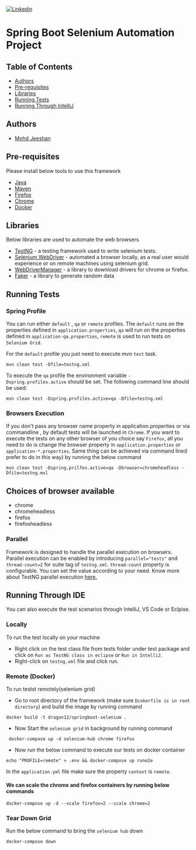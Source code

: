 [![Linkedin](https://img.shields.io/badge/LinkedIn-0077B5?style=for-the-badge&logo=linkedin&logoColor=white)](www.linkedin.com/in/mohdjeeshan)

# Spring Boot Selenium Automation Project

## Table of Contents

- [Authors](#authors)
- [Pre-requisites](#pre-requisites)
- [Libraries](#libraries)
- [Running Tests](#running-tests)
- [Running Through IntelliJ](#running-through-intellij)

## Authors
* [Mohd Jeeshan](https://github.com/jeeshan12)

## Pre-requisites
Please install below tools to use this framework

* [Java](https://www.java.com/en/download/)
* [Maven](https://maven.apache.org/download.cgi)
* [Firefox](https://www.mozilla.org/)
* [Chrome](https://www.google.com/intl/en_in/chrome/)
* [Docker](https://www.docker.com/)

## Libraries
Below libraries are used to automate the web browsers
* [TestNG](https://testng.org/doc/) - a testing framework used to write selenium tests.
* [Selenium WebDriver](https://www.selenium.dev/documentation/en/webdriver/) - automated a browser locally, as a real user would experience or on remote machines using selenium grid.
* [WebDriverManager](https://github.com/bonigarcia/webdrivermanager) - a library to download drivers for chrome or firefox.
* [Faker](https://github.com/DiUS/java-faker) - a library to generate random data

## Running Tests

### Spring Profile
You can run either `default` , `qa` or `remote` profiles. The `default` runs on the properties defined in `application.properties`, `qa` will run on the properties defined in `application-qa.properties`, `remote` is used to run tests on `Selenium Grid`.

For the `default` profile you just need to execute mvn `test` task.
```
mvn clean test -Dfile=testng.xml
```

To execute the `qa` profile the environment variable `-Dspring.profiles.active` should be set. The following command line should be used:
```
mvn clean test -Dspring.profiles.active=qa -Dfile=testng.xml
```

### Browsers Execution
If you don't pass any browser name property in application.properties or via commandline , by default tests will be launched in `Chrome`. If you want to execute the tests on any other browser of you choice say `Firefox`, all you need to do is change the browser property in `application.properties` or `application-*.properties`. Same thing can be achieved via command line(I prefer to do in this way) by running the below command
```
mvn clean test -Dspring.prilfes.active=qa -Dbrowser=chromeheadless -Dfile=testng.mxl
```
Choices of browser available
---
* chrome
* chromeheadless
* firefox
* firefoxheadless


### Parallel
Framework is designed to handle the parallel execution on browsers. Parallel execution can be enabled by introducing `parallel="tests"` and `thread-count=2` for suite tag of `testng.xml`. `thread-count` property is configurable. You can set the value according to your need.
Know more about TestNG parallel execution [here.](https://testng.org/doc/documentation-main.html#parallel-tests)

## Running Through IDE
You can also execute the test scenarios through IntelliJ, VS Code or Eclpise.

### Locally
To run the test locally on your machine
* Right click on the test class file from  tests folder under test package and click on `Run as TestNG class in eclipse` or  `Run in IntelliJ`.
* Right-click on `testng.xml` file and click run.

### Remote (Docker)

To run testst remotely(selenium grid)
* Go to root directory of the framework (make sure `Dcokerfile is in root directory`) and build the image by running command
```
docker build -t dragon12/springboot-selenium .
```
* Now Start the `selenium grid` in background by running command
```
 docker-compose up -d selenium-hub chrome firefox
```
* Now run the below command to execute our tests on docker container
```
echo "PROFILE=remote" > .env && docker-compose up rune2e 
```
In the `application.yml` file make sure the property `context` is `remote`.

#### We can scale the chrome and firefox containers by running below commands
```
docker-compose up -d --scale firefox=2 --scale chrome=2
```

### Tear Down Grid

Run the below command to bring the `selenium hub` down
```
docker-compose down
```
